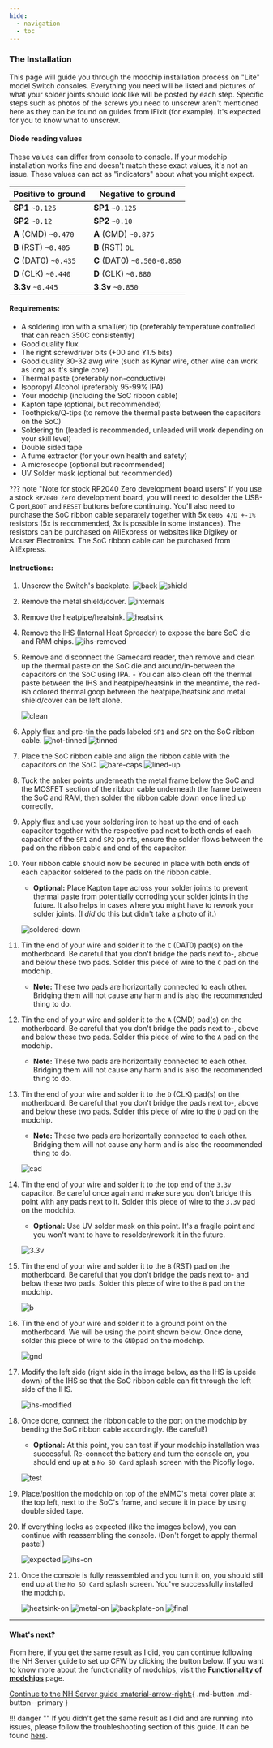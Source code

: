```yaml
---
hide:
  - navigation
  - toc
---
```


### **The Installation**

This page will guide you through the modchip installation process on "Lite" model Switch consoles. Everything you need will be listed and pictures of what your solder joints should look like will be posted by each step.
Specific steps such as photos of the screws you need to unscrew aren't mentioned here as they can be found on guides from iFixit (for example). It's expected for you to know what to unscrew.

#### Diode reading values

These values can differ from console to console. If your modchip installation works fine and doesn't match these exact values, it's not an issue. These values can act as "indicators" about what you might expect.

| Positive to ground        | Negative to ground           |
| ------------------------- | ---------------------------- |
| **SP1** `~0.125`          | **SP1** `~0.125`             |
| **SP2** `~0.12`           | **SP2** `~0.10`              |
| **A** (CMD) `~0.470`      | **A** (CMD) `~0.875`         |
| **B** (RST) `~0.405`      | **B** (RST) `OL`             |
| **C** (DAT0) `~0.435`     | **C** (DAT0) `~0.500-0.850`  |
| **D** (CLK) `~0.440`      | **D** (CLK) `~0.880`         |
| **3.3v** `~0.445`         | **3.3v** `~0.850`            |

#### Requirements:

- A soldering iron with a small(er) tip (preferably temperature controlled that can reach 350C consistently)
- Good quality flux
- The right screwdriver bits (+00 and Y1.5 bits)
- Good quality 30-32 awg wire (such as Kynar wire, other wire can work as long as it's single core)
- Thermal paste (preferably non-conductive)
- Isopropyl Alcohol (preferably 95-99% IPA)
- Your modchip (including the SoC ribbon cable)
- Kapton tape (optional, but recommended)
- Toothpicks/Q-tips (to remove the thermal paste between the capacitors on the SoC)
- Soldering tin (leaded is recommended, unleaded will work depending on your skill level)
- Double sided tape
- A fume extractor (for your own health and safety)
- A microscope (optional but recommended)
- UV Solder mask (optional but recommended)

??? note "Note for stock RP2040 Zero development board users"
     If you use a stock `RP2040 Zero` development board, you will need to desolder the USB-C port,`BOOT` and `RESET` buttons before continuing. You'll also need to purchase the SoC ribbon cable separately together with 5x `0805 47Ω +-1%` resistors (5x is recommended, 3x is possible in some instances).
     The resistors can be purchased on AliExpress or websites like Digikey or Mouser Electronics. The SoC ribbon cable can be purchased from AliExpress.

#### Instructions:

1. Unscrew the Switch's backplate.
     ![back](/img/lite_img/back.JPG)
     ![shield](/img/lite_img/shield.JPG)

2. Remove the metal shield/cover.
     ![internals](/img/lite_img/internals.JPG)


3. Remove the heatpipe/heatsink.
     ![heatsink](/img/lite_img/heatsink.JPG)


4. Remove the IHS (Internal Heat Spreader) to expose the bare SoC die and RAM chips.
     ![ihs-removed](/img/lite_img/ihs-removed.JPG)


5. Remove and disconnect the Gamecard reader, then remove and clean up the thermal paste on the SoC die and around/in-between the capacitors on the SoC using IPA.
       - You can also clean off the thermal paste between the IHS and heatpipe/heatsink in the meantime, the red-ish colored thermal goop between the heatpipe/heatsink and metal shield/cover can be left alone.

     ![clean](/img/lite_img/clean.JPG)

6. Apply flux and pre-tin the pads labeled `SP1` and `SP2` on the SoC ribbon cable.
     ![not-tinned](/img/lite_img/sp1-sp2/not-tinned.JPG)
     ![tinned](/img/lite_img/sp1-sp2/tinned.JPG)

7. Place the SoC ribbon cable and align the ribbon cable with the capacitors on the SoC.
     ![bare-caps](/img/lite_img/soldering/bare-caps.jpg)
     ![lined-up](/img/lite_img/soldering/lined-up.jpg)


8. Tuck the anker points underneath the metal frame below the SoC and the MOSFET section of the ribbon cable underneath the frame between the SoC and RAM, then solder the ribbon cable down once lined up correctly.

9. Apply flux and use your soldering iron to heat up the end of each capacitor together with the respective pad next to both ends of each capacitor of the `SP1` and `SP2` points, ensure the solder flows between the pad on the ribbon cable and end of the capacitor.

10. Your ribbon cable should now be secured in place with both ends of each capacitor soldered to the pads on the ribbon cable.
       - **Optional:** Place Kapton tape across your solder joints to prevent thermal paste from potentially corroding your solder joints in the future. It also helps in cases where you might have to rework your solder joints. (I *did* do this but didn't take a photo of it.)

     ![soldered-down](/img/lite_img/soldering/soldered-down.jpg)

11. Tin the end of your wire and solder it to the `C` (DAT0) pad(s) on the motherboard. Be careful that you don't bridge the pads next to-, above and below these two pads. Solder this piece of wire to the `C` pad on the modchip.
       - **Note:** These two pads are horizontally connected to each other. Bridging them will not cause any harm and is also the recommended thing to do.

12. Tin the end of your wire and solder it to the `A` (CMD) pad(s) on the motherboard. Be careful that you don't bridge the pads next to-, above and below these two pads. Solder this piece of wire to the `A` pad on the modchip.
       - **Note:** These two pads are horizontally connected to each other. Bridging them will not cause any harm and is also the recommended thing to do.

13. Tin the end of your wire and solder it to the `D` (CLK) pad(s) on the motherboard. Be careful that you don't bridge the pads next to-, above and below these two pads. Solder this piece of wire to the `D` pad on the modchip.
       - **Note:** These two pads are horizontally connected to each other. Bridging them will not cause any harm and is also the recommended thing to do.

      ![cad](/img/lite_img/soldering/cad.jpg)

14. Tin the end of your wire and solder it to the top end of the `3.3v` capacitor. Be careful once again and make sure you don't bridge this point with any pads next to it. Solder this piece of wire to the `3.3v` pad on the modchip.

       - **Optional:** Use UV solder mask on this point. It's a fragile point and you won't want to have to resolder/rework it in the future.

      ![3.3v](/img/lite_img/soldering/3.3v.jpg)

15. Tin the end of your wire and solder it to the `B` (RST) pad on the motherboard. Be careful that you don't bridge the pads next to- and below these two pads. Solder this piece of wire to the `B` pad on the modchip.

      ![b](/img/lite_img/soldering/b.jpg)

16. Tin the end of your wire and solder it to a ground point on the motherboard. We will be using the point shown below. Once done, solder this piece of wire to the `GND`pad on the modchip.

      ![gnd](/img/lite_img/soldering/gnd.jpg)

17. Modify the left side (right side in the image below, as the IHS is upside down) of the IHS so that the SoC ribbon cable can fit through the left side of the IHS.

      ![ihs-modified](/img/lite_img/ihs-modified.JPG)

18.  Once done, connect the ribbon cable to the port on the modchip by bending the SoC ribbon cable accordingly. (Be careful!)
       - **Optional:** At this point, you can test if your modchip installation was successful. Re-connect the battery and turn the console on, you should end up at a `No SD Card` splash screen with the Picofly logo.

       ![test](/img/lite_img/test.JPG)


19. Place/position the modchip on top of the eMMC's metal cover plate at the top left, next to the SoC's frame, and secure it in place by using double sided tape.

20. If everything looks as expected (like the images below), you can continue with reassembling the console. (Don't forget to apply thermal paste!)

      ![expected](/img/lite_img/expected.JPG)
      ![ihs-on](/img/lite_img/ihs-on.JPG)


21. Once the console is fully reassembled and you turn it on, you should still end up at the `No SD Card` splash screen. You've successfully installed the modchip.

      ![heatsink-on](/img/lite_img/heatsink-on.JPG)
      ![metal-on](/img/lite_img/metal-on.JPG)
      ![backplate-on](/img/lite_img/backplate-on.JPG)
      ![final](/img/lite_img/final.JPG)


-----

#### What's next?

From here, if you get the same result as I did, you can continue following the NH Server guide to set up CFW by clicking the button below. If you want to know more about the functionality of modchips, visit the [**Functionality of modchips**](../functionality/functionality_of_modchips.md) page.

[Continue to the NH Server guide :material-arrow-right:](https://nh-server.github.io/switch-guide/){ .md-button .md-button--primary }

!!! danger ""
    If you didn't get the same result as I did and are running into issues, please follow the troubleshooting section of this guide.
    It can be found [here](../troubleshooting/error_codes.md).
